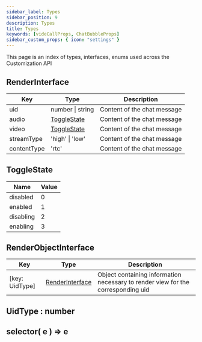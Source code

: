 ```yaml
---
sidebar_label: Types
sidebar_position: 9
description: Types
title: Types
keywords: [videCallProps, ChatBubbleProps]
sidebar_custom_props: { icon: "settings" }
---
```


This page is an index of types, interfaces, enums used across the Customization API

<api>
<method>

## RenderInterface

<collapsible>

| Key         | Type                        | Description                 |
| ----------- | --------------------------- | --------------------------- |
| uid         | number \| string            | Content of the chat message |
| audio       | [ToggleState](#togglestate) | Content of the chat message |
| video       | [ToggleState](#togglestate) | Content of the chat message |
| streamType  | 'high' \| 'low'             | Content of the chat message |
| contentType | 'rtc'                       | Content of the chat message |

</collapsible>
</method>

<!-- ***************************************************************************************************************** -->

<method>

## ToggleState

<collapsible>

| Name      | Value |
| --------- | ----- |
| disabled  | 0     |
| enabled   | 1     |
| disabling | 2     |
| enabling  | 3     |

</collapsible>
</method>

<!-- ***************************************************************************************************************** -->

<method>

## RenderObjectInterface

<collapsible>

| Key            | Type                                | Description                                                                      |
| -------------- | ----------------------------------- | -------------------------------------------------------------------------------- |
| [key: UidType] | [RenderInterface](#renderinterface) | Object containing information necessary to render view for the corresponding uid |

</collapsible>
</method>

<!-- ***************************************************************************************************************** -->

<method>

## UidType : number

</method>

<!-- ***************************************************************************************************************** -->

<method>

## selector( e ) => e

</method>

<!-- ***************************************************************************************************************** -->

</api>

